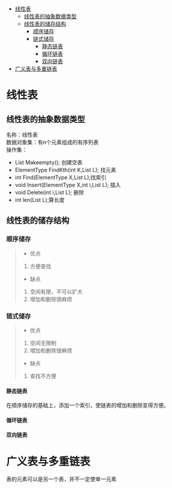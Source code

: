 - [线性表](#线性表)
  - [线性表的抽象数据类型](#线性表的抽象数据类型)
  - [线性表的储存结构](#线性表的储存结构)
    - [顺序储存](#顺序储存)
    - [链式储存](#链式储存)
      - [静态链表](#静态链表)
      - [循环链表](#循环链表)
      - [双向链表](#双向链表)
- [广义表与多重链表](#广义表与多重链表)
# 线性表
## 线性表的抽象数据类型
名称：线性表  
数据对象集：有n个元素组成的有序列表  
操作集：
* List Makeempty(); 创建空表
* ElementType FindKth(int K,List L); 找元素
* int Find(ElementType X,List L);找索引
* void Insert(ElementType X,int i,List L); 插入
* void Delete(int i,List L); 删除
* int len(List L);算长度

## 线性表的储存结构
### 顺序储存
>* 优点  
>1. 方便查找
>* 缺点
>1. 空间有限，不可以扩大
>2. 增加和删除很麻烦
### 链式储存
>* 优点  
>1. 空间无限制
>2. 增加和删除很麻烦
>* 缺点
>1. 查找不方便

#### 静态链表
在顺序储存的基础上，添加一个索引，使链表的增加和删除变得方便。  
#### 循环链表
#### 双向链表
# 广义表与多重链表
表的元素可以是另一个表，并不一定使单一元素  
